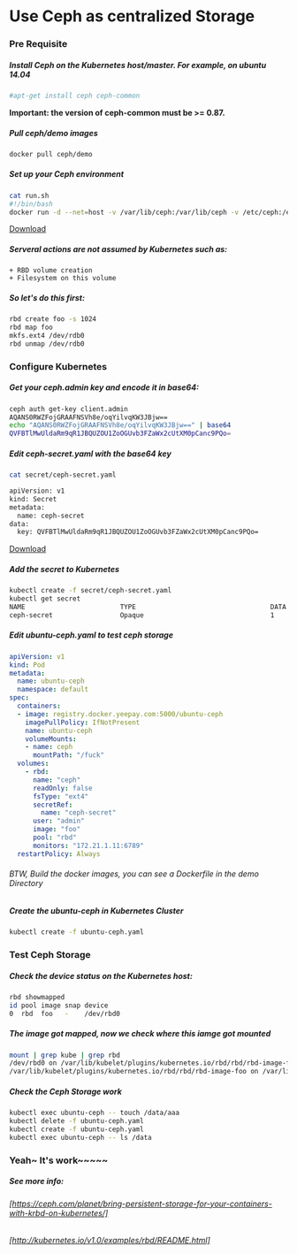 Use Ceph as centralized Storage
=======================================================================

### Pre Requisite
##### Install Ceph on the Kubernetes host/master. For example, on ubuntu 14.04
```bash
#apt-get install ceph ceph-common
```
**Important: the version of ceph-common must be >= 0.87.**

##### Pull ceph/demo images
```bash
docker pull ceph/demo
```

##### Set up your Ceph environment
```bash
cat run.sh
#!/bin/bash
docker run -d --net=host -v /var/lib/ceph:/var/lib/ceph -v /etc/ceph:/etc/ceph -e MON_IP=172.21.1.11 -e CEPH_NETWORK=172.21.1.0/24 ceph/demo
```
[Download]("run.sh")

##### Serveral actions are not assumed by Kubernetes such as:
	+ RBD volume creation
	+ Filesystem on this volume
##### So let's do this first:
```bash
rbd create foo -s 1024
rbd map foo
mkfs.ext4 /dev/rdb0
rbd unmap /dev/rdb0
```

### Configure Kubernetes
##### Get your ceph.admin key and encode it in base64:
```bash
ceph auth get-key client.admin
AQANS0RWZFojGRAAFNSVh8e/oqYilvqKW3JBjw==
echo "AQANS0RWZFojGRAAFNSVh8e/oqYilvqKW3JBjw==" | base64
QVFBTlMwUldaRm9qR1JBQUZOU1ZoOGUvb3FZaWx2cUtXM0pCanc9PQo=
```

##### Edit ceph-secret.yaml with the base64 key
```bash
cat secret/ceph-secret.yaml

apiVersion: v1
kind: Secret
metadata:
  name: ceph-secret
data:
  key: QVFBTlMwUldaRm9qR1JBQUZOU1ZoOGUvb3FZaWx2cUtXM0pCanc9PQo=
```
[Download]("secret/ceph-secret.yaml")

##### Add the secret to Kubernetes
```bash
kubectl create -f secret/ceph-secret.yaml
kubectl get secret
NAME                        TYPE                                  DATA
ceph-secret                 Opaque                                1

```

##### Edit ubuntu-ceph.yaml to test ceph storage
```yaml
apiVersion: v1
kind: Pod 
metadata:
  name: ubuntu-ceph
  namespace: default
spec:
  containers:
  - image: registry.docker.yeepay.com:5000/ubuntu-ceph
    imagePullPolicy: IfNotPresent
    name: ubuntu-ceph
    volumeMounts:
    - name: ceph
      mountPath: "/fuck"
  volumes:
    - rbd: 
      name: "ceph"
      readOnly: false
      fsType: "ext4"
      secretRef: 
        name: "ceph-secret"
      user: "admin"
      image: "foo"
      pool: "rbd"
      monitors: "172.21.1.11:6789"
  restartPolicy: Always
```

###### BTW, Build the docker images, you can see a Dockerfile in the demo Directory

##### Create the ubuntu-ceph in Kubernetes Cluster
```bash
kubectl create -f ubuntu-ceph.yaml
```

### Test Ceph Storage
##### Check the device status on the Kubernetes host:
```bash
rbd showmapped
id pool image snap device    
0  rbd  foo   -    /dev/rbd0 
```

##### The image got mapped, now we check where this iamge got mounted
```bash
mount | grep kube | grep rbd
/dev/rbd0 on /var/lib/kubelet/plugins/kubernetes.io/rbd/rbd/rbd-image-foo type ext4 (rw)
/var/lib/kubelet/plugins/kubernetes.io/rbd/rbd/rbd-image-foo on /var/lib/kubelet/pods/7fdc4ac4-8922-11e5-8c7c-44a84240716a/volumes/kubernetes.io~rbd/rbdpd type none (ro)
```

##### Check the Ceph Storage work
```bash
kubectl exec ubuntu-ceph -- touch /data/aaa
kubectl delete -f ubuntu-ceph.yaml
kubectl create -f ubuntu-ceph.yaml
kubectl exec ubuntu-ceph -- ls /data
```

### Yeah~ It's work~~~~~


##### See more info: 
###### [https://ceph.com/planet/bring-persistent-storage-for-your-containers-with-krbd-on-kubernetes/]
###### [http://kubernetes.io/v1.0/examples/rbd/README.html]

